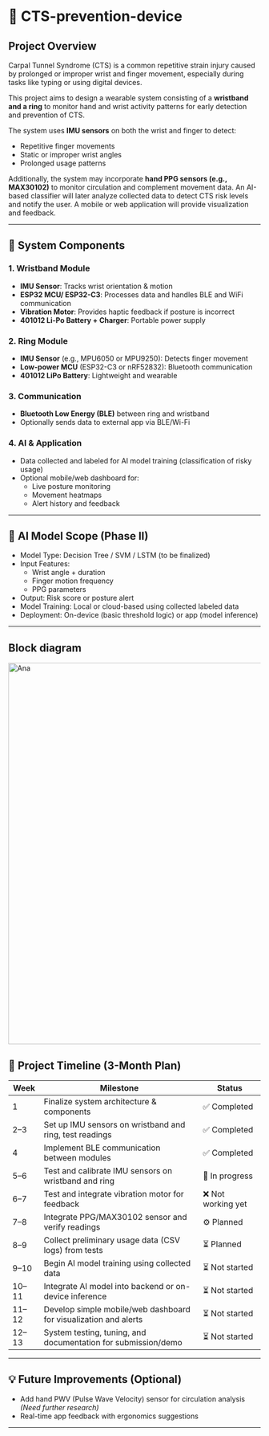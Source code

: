 # 📎 CTS-prevention-device

## Project Overview

Carpal Tunnel Syndrome (CTS) is a common repetitive strain injury caused by prolonged or improper wrist and finger movement, especially during tasks like typing or using digital devices.  

This project aims to design a wearable system consisting of a **wristband and a ring** to monitor hand and wrist activity patterns for early detection and prevention of CTS.  

The system uses **IMU sensors** on both the wrist and finger to detect:  

- Repetitive finger movements  
- Static or improper wrist angles  
- Prolonged usage patterns  

Additionally, the system may incorporate **hand PPG sensors (e.g., MAX30102)** to monitor circulation and complement movement data. An AI-based classifier will later analyze collected data to detect CTS risk levels and notify the user. A mobile or web application will provide visualization and feedback.

---


## 🧩 System Components

### 1. Wristband Module
- **IMU Sensor**: Tracks wrist orientation & motion
- **ESP32 MCU/ ESP32-C3**: Processes data and handles BLE and WiFi communication
- **Vibration Motor**: Provides haptic feedback if posture is incorrect
- **401012 Li-Po Battery + Charger**: Portable power supply

### 2. Ring Module
- **IMU Sensor** (e.g., MPU6050 or MPU9250): Detects finger movement
- **Low-power MCU** (ESP32-C3 or nRF52832): Bluetooth communication
- **401012 LiPo Battery**: Lightweight and wearable

### 3. Communication
- **Bluetooth Low Energy (BLE)** between ring and wristband
- Optionally sends data to external app via BLE/Wi-Fi

### 4. AI & Application
- Data collected and labeled for AI model training (classification of risky usage)
- Optional mobile/web dashboard for:
  - Live posture monitoring
  - Movement heatmaps
  - Alert history and feedback

---

## 🧠 AI Model Scope (Phase II)
- Model Type: Decision Tree / SVM / LSTM (to be finalized)
- Input Features:
  - Wrist angle + duration
  - Finger motion frequency
  - PPG parameters
- Output: Risk score or posture alert
- Model Training: Local or cloud-based using collected labeled data
- Deployment: On-device (basic threshold logic) or app (model inference)

---

## Block diagram

<img width="1880" height="760" alt="Ana" src="https://github.com/user-attachments/assets/2ce5b96a-18f3-45b1-af5c-67bcaa807c89" />






## 📅 Project Timeline (3-Month Plan)

| Week | Milestone | Status |
|------|-----------|--------|
| 1    | Finalize system architecture & components | ✅ Completed |
| 2–3  | Set up IMU sensors on wristband and ring, test readings | ✅ Completed |
| 4    | Implement BLE communication between modules | ✅ Completed |
| 5–6  | Test and calibrate IMU sensors on wristband and ring | 🔄 In progress |
| 6–7  | Test and integrate vibration motor for feedback | ❌ Not working yet |
| 7–8  | Integrate PPG/MAX30102 sensor and verify readings | ⚙️ Planned |
| 8–9  | Collect preliminary usage data (CSV logs) from tests | ⏳ Planned |
| 9–10 | Begin AI model training using collected data | ⏳ Not started |
| 10–11 | Integrate AI model into backend or on-device inference | ⏳ Not started |
| 11–12 | Develop simple mobile/web dashboard for visualization and alerts | ⏳ Not started |
| 12–13 | System testing, tuning, and documentation for submission/demo | ⏳ Not started |

---

## 💡 Future Improvements (Optional)
- Add hand PWV (Pulse Wave Velocity) sensor for circulation analysis *(Need further research)*
- Real-time app feedback with ergonomics suggestions

---
